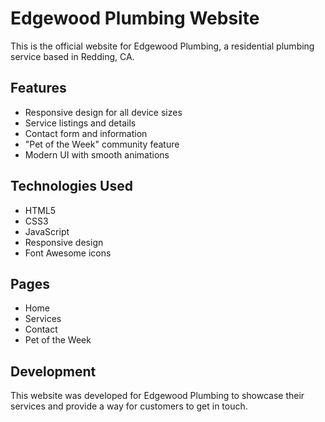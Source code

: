 # Edgewood Plumbing Website

This is the official website for Edgewood Plumbing, a residential plumbing service based in Redding, CA.

## Features

- Responsive design for all device sizes
- Service listings and details
- Contact form and information
- "Pet of the Week" community feature
- Modern UI with smooth animations

## Technologies Used

- HTML5
- CSS3
- JavaScript
- Responsive design
- Font Awesome icons

## Pages

- Home
- Services
- Contact
- Pet of the Week

## Development

This website was developed for Edgewood Plumbing to showcase their services and provide a way for customers to get in touch.
